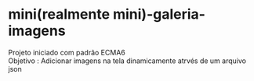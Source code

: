 # mini(realmente mini)-galeria-imagens
  Projeto iniciado com padrão ECMA6 <br>
  Objetivo : Adicionar imagens na tela dinamicamente atrvés de um arquivo json

